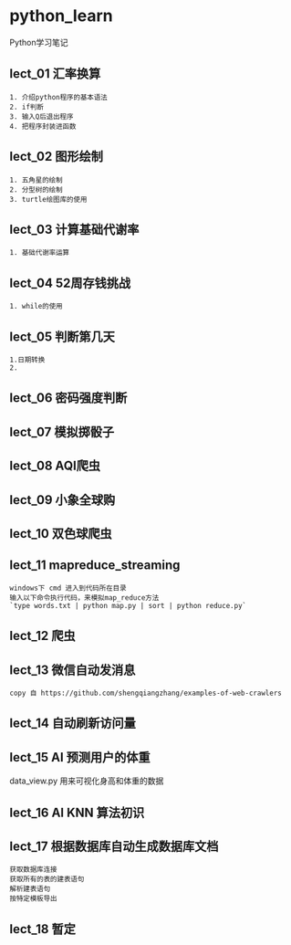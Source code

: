 # python_learn
Python学习笔记

## lect_01 汇率换算
    1. 介绍python程序的基本语法
    2. if判断
    3. 输入Q后退出程序
    4. 把程序封装进函数
## lect_02 图形绘制
    1. 五角星的绘制
    2. 分型树的绘制
    3. turtle绘图库的使用
## lect_03 计算基础代谢率
    1. 基础代谢率运算
## lect_04 52周存钱挑战
    1. while的使用
## lect_05 判断第几天
    1.日期转换
    2.
## lect_06 密码强度判断

## lect_07 模拟掷骰子

## lect_08 AQI爬虫

## lect_09 小象全球购

## lect_10 双色球爬虫

## lect_11 mapreduce_streaming
    windows下 cmd 进入到代码所在目录
    输入以下命令执行代码，来模拟map_reduce方法
    `type words.txt | python map.py | sort | python reduce.py`

## lect_12 爬虫

## lect_13 微信自动发消息
    copy 自 https://github.com/shengqiangzhang/examples-of-web-crawlers 

## lect_14 自动刷新访问量

## lect_15 AI 预测用户的体重
data_view.py 用来可视化身高和体重的数据
## lect_16 AI  KNN 算法初识

## lect_17 根据数据库自动生成数据库文档
    获取数据库连接
    获取所有的表的建表语句
    解析建表语句
    按特定模板导出
## lect_18 暂定
    
